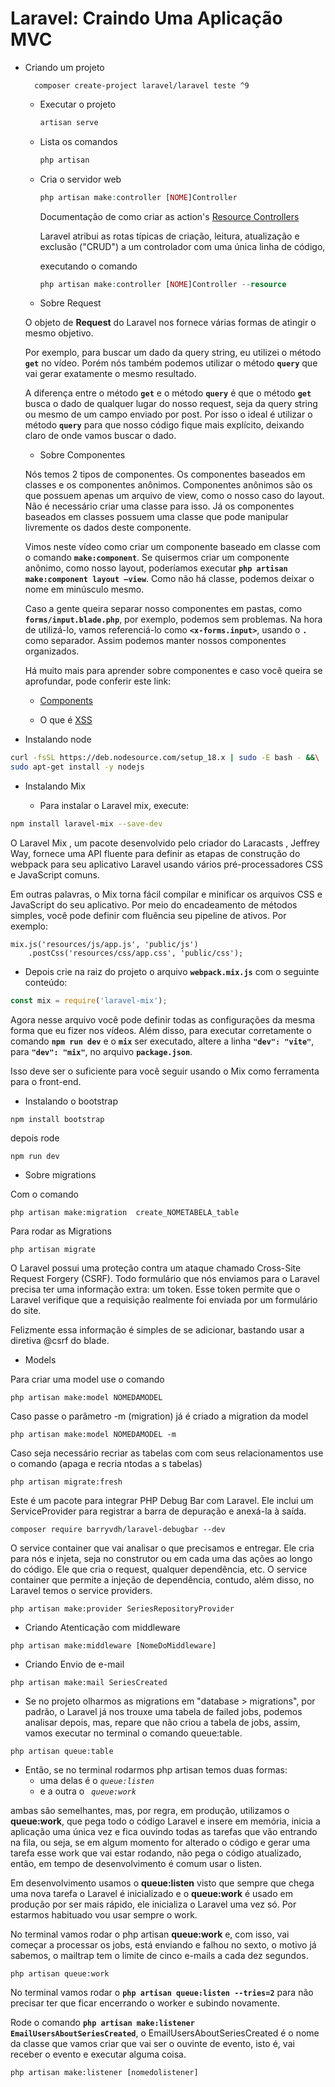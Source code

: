# Laravel: Craindo Uma Aplicação MVC

- Criando um projeto

        composer create-project laravel/laravel teste ^9

    - Executar o projeto
        ~~~php
        artisan serve
        ~~~ 
    - Lista os comandos
        ~~~php
        php artisan
        ~~~
    - Cria o servidor web  
        ~~~php
        php artisan make:controller [NOME]Controller
        ~~~

        Documentação de como criar as action's [Resource Controllers](https://laravel.com/docs/9.x/controllers#actions-handled-by-resource-controller)

        Laravel atribui as rotas típicas de criação, leitura, atualização e exclusão ("CRUD") a um controlador com uma única linha de código, 

        executando o comando
        
        ~~~php
        php artisan make:controller [NOME]Controller --resource
        ~~~

    - Sobre Request

    O objeto de **Request** do Laravel nos fornece várias formas de atingir o mesmo objetivo.

    Por exemplo, para buscar um dado da query string, eu utilizei o método **`get`** no vídeo. Porém nós também podemos utilizar o método **`query`** que vai gerar exatamente o mesmo resultado.

    A diferença entre o método **`get`** e o método **`query`** é que o método **`get`** busca o dado de qualquer lugar do nosso request, seja da query string ou mesmo de um campo enviado por post. Por isso o ideal é utilizar o método **`query`** para que nosso código fique mais explícito, deixando claro de onde vamos buscar o dado.

    - Sobre Componentes

    Nós temos 2 tipos de componentes. Os componentes baseados em classes e os componentes anônimos. Componentes anônimos são os que possuem apenas um arquivo de view, como o nosso caso do layout. Não é necessário criar uma classe para isso. Já os componentes baseados em classes possuem uma classe que pode manipular livremente os dados deste componente.

    Vimos neste vídeo como criar um componente baseado em classe com o comando **`make:component`**. Se quisermos criar um componente anônimo, como nosso layout, poderíamos executar **`php artisan make:component layout –view`**. Como não há classe, podemos deixar o nome em minúsculo mesmo.

    Caso a gente queira separar nosso componentes em pastas, como **`forms/input.blade.php`**, por exemplo, podemos sem problemas. Na hora de utilizá-lo, vamos referenciá-lo como **`<x-forms.input>`**, usando o **`.`** como separador. Assim podemos manter nossos componentes organizados.

    Há muito mais para aprender sobre componentes e caso você queira se aprofundar, pode conferir este link:

    - [Components](https://laravel.com/docs/9.x/blade#components)

    - O que é [XSS](https://laravel.com/docs/9.x/blade#components) 

- Instalando node
~~~sh
curl -fsSL https://deb.nodesource.com/setup_18.x | sudo -E bash - &&\
sudo apt-get install -y nodejs
~~~

- Instalando Mix

    - Para instalar o Laravel mix, execute:
~~~sh
npm install laravel-mix --save-dev
~~~

O Laravel Mix , um pacote desenvolvido pelo criador do Laracasts , Jeffrey Way, fornece uma API fluente para definir as etapas de construção do webpack para seu aplicativo Laravel usando vários pré-processadores CSS e JavaScript comuns.

Em outras palavras, o Mix torna fácil compilar e minificar os arquivos CSS e JavaScript do seu aplicativo. Por meio do encadeamento de métodos simples, você pode definir com fluência seu pipeline de ativos. Por exemplo:

~~~
mix.js('resources/js/app.js', 'public/js')
    .postCss('resources/css/app.css', 'public/css');
~~~

- Depois crie na raiz do projeto o arquivo **`webpack.mix.js`** com o seguinte conteúdo:

~~~javascript
const mix = require('laravel-mix');
~~~

Agora nesse arquivo você pode definir todas as configurações da mesma forma que eu fizer nos vídeos. Além disso, para executar corretamente o comando **`npm run dev`** e o **`mix`** ser executado, altere a linha **`"dev": "vite"`**, para **`"dev": "mix"`**, no arquivo **`package.json`**.

Isso deve ser o suficiente para você seguir usando o Mix como ferramenta para o front-end.

- Instalando o bootstrap

~~~
npm install bootstrap
~~~

depois rode

~~~
npm run dev
~~~

- Sobre migrations

Com o comando

~~~
php artisan make:migration  create_NOMETABELA_table

~~~

Para rodar as Migrations

~~~
php artisan migrate
~~~

O Laravel possui uma proteção contra um ataque chamado Cross-Site Request Forgery (CSRF). Todo formulário que nós enviamos para o Laravel precisa ter uma informação extra: um token. Esse token permite que o Laravel verifique que a requisição realmente foi enviada por um formulário do site.

Felizmente essa informação é simples de se adicionar, bastando usar a diretiva @csrf do blade.


- Models

Para criar uma model use o comando

~~~
php artisan make:model NOMEDAMODEL
~~~

Caso passe o parâmetro -m (migration) já é criado a migration da model

~~~
php artisan make:model NOMEDAMODEL -m
~~~

Caso seja necessário recriar as tabelas com com seus relacionamentos use o comando (apaga e recria ntodas a s tabelas)

~~~
php artisan migrate:fresh
~~~

Este é um pacote para integrar PHP Debug Bar com Laravel. Ele inclui um ServiceProvider para registrar a barra de depuração e anexá-la à saída.

~~~
composer require barryvdh/laravel-debugbar --dev
~~~

O service container que vai analisar o que precisamos e entregar. Ele cria para nós e injeta, seja no construtor ou em cada uma das ações ao longo do código. Ele que cria o request, qualquer dependência, etc. O service container que permite a injeção de dependência, contudo, além disso, no Laravel temos o service providers.

~~~
php artisan make:provider SeriesRepositoryProvider
~~~

- Criando Atenticação com middleware

~~~
php artisan make:middleware [NomeDoMiddleware]
~~~

- Criando Envio de e-mail

~~~
php artisan make:mail SeriesCreated
~~~

- Se no projeto olharmos as migrations em "database > migrations", por padrão, o Laravel já nos trouxe uma tabela de failed jobs, podemos analisar depois, mas, repare que não criou a tabela de jobs, assim, vamos executar no terminal o comando queue:table.

~~~
php artisan queue:table
~~~

- Então, se no terminal rodarmos php artisan temos duas formas: 
    - uma delas é o *`queue:listen`* 
    - e a outra o *` queue:work`*
    
ambas são semelhantes, mas, por regra, em produção, utilizamos o **queue:work**, que pega todo o código Laravel e insere em memória, inicia a aplicação uma única vez e fica ouvindo todas as tarefas que vão entrando na fila, ou seja, se em algum momento for alterado o código e gerar uma tarefa esse work que vai estar rodando, não pega o código atualizado, então, em tempo de desenvolvimento é comum usar o listen.

Em desenvolvimento usamos o **queue:listen** visto que sempre que chega uma nova tarefa o Laravel é inicializado e o **queue:work** é usado em produção por ser mais rápido, ele inicializa o Laravel uma vez só. Por estarmos habituado vou usar sempre o work.

No terminal vamos rodar o php artisan **queue:work** e, com isso, vai começar a processar os jobs, está enviando e falhou no sexto, o motivo já sabemos, o mailtrap tem o limite de cinco e-mails a cada dez segundos.


~~~
php artisan queue:work 
~~~

No terminal vamos rodar o **`php artisan queue:listen --tries=2`** para não precisar ter que ficar encerrando o worker e subindo novamente. 

Rode o comando **`php artisan make:listener EmailUsersAboutSeriesCreated`**, o EmailUsersAboutSeriesCreated é o nome da classe que vamos criar que vai ser o ouvinte de evento, isto é, vai receber o evento e executar alguma coisa.

~~~
php artisan make:listener [nomedolistener]
~~~